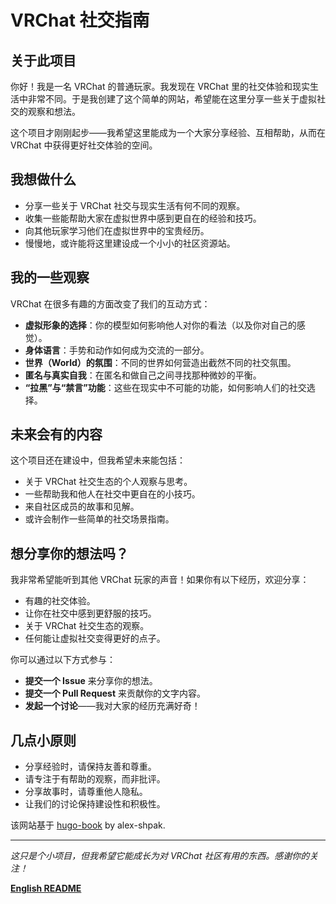 # VRChat 社交指南

## 关于此项目
你好！我是一名 VRChat 的普通玩家。我发现在 VRChat 里的社交体验和现实生活中非常不同。于是我创建了这个简单的网站，希望能在这里分享一些关于虚拟社交的观察和想法。

这个项目才刚刚起步——我希望这里能成为一个大家分享经验、互相帮助，从而在 VRChat 中获得更好社交体验的空间。

## 我想做什么
*   分享一些关于 VRChat 社交与现实生活有何不同的观察。
*   收集一些能帮助大家在虚拟世界中感到更自在的经验和技巧。
*   向其他玩家学习他们在虚拟世界中的宝贵经历。
*   慢慢地，或许能将这里建设成一个小小的社区资源站。

## 我的一些观察
VRChat 在很多有趣的方面改变了我们的互动方式：
*   **虚拟形象的选择**：你的模型如何影响他人对你的看法（以及你对自己的感觉）。
*   **身体语言**：手势和动作如何成为交流的一部分。
*   **世界（World）的氛围**：不同的世界如何营造出截然不同的社交氛围。
*   **匿名与真实自我**：在匿名和做自己之间寻找那种微妙的平衡。
*   **“拉黑”与“禁言”功能**：这些在现实中不可能的功能，如何影响人们的社交选择。

## 未来会有的内容
这个项目还在建设中，但我希望未来能包括：
*   关于 VRChat 社交生态的个人观察与思考。
*   一些帮助我和他人在社交中更自在的小技巧。
*   来自社区成员的故事和见解。
*   或许会制作一些简单的社交场景指南。

## 想分享你的想法吗？
我非常希望能听到其他 VRChat 玩家的声音！如果你有以下经历，欢迎分享：
*   有趣的社交体验。
*   让你在社交中感到更舒服的技巧。
*   关于 VRChat 社交生态的观察。
*   任何能让虚拟社交变得更好的点子。

你可以通过以下方式参与：
*   **提交一个 Issue** 来分享你的想法。
*   **提交一个 Pull Request** 来贡献你的文字内容。
*   **发起一个讨论**——我对大家的经历充满好奇！

## 几点小原则
*   分享经验时，请保持友善和尊重。
*   请专注于有帮助的观察，而非批评。
*   分享故事时，请尊重他人隐私。
*   让我们的讨论保持建设性和积极性。



该网站基于 [hugo-book](https://github.com/alex-shpak/hugo-book) by alex-shpak.

***
*这只是个小项目，但我希望它能成长为对 VRChat 社区有用的东西。感谢你的关注！*

**[English README](README.md)**